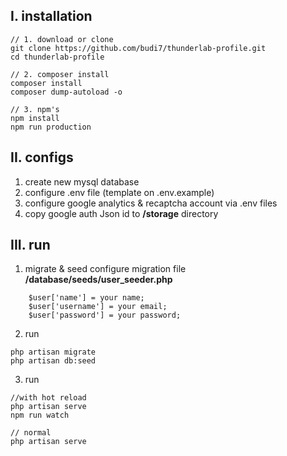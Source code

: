## I. installation
```
// 1. download or clone
git clone https://github.com/budi7/thunderlab-profile.git
cd thunderlab-profile 

// 2. composer install
composer install
composer dump-autoload -o

// 3. npm's
npm install
npm run production
```

## II. configs
1. create new mysql database 
2. configure .env file (template on .env.example)
3. configure google analytics & recaptcha account via .env files
4. copy google auth Json id to **/storage** directory

## III. run
1. migrate & seed
configure migration file **/database/seeds/user_seeder.php**
```
    $user['name'] = your name;
    $user['username'] = your email;
    $user['password'] = your password;
```

2. run 
```
php artisan migrate
php artisan db:seed
```
3. run
```
//with hot reload
php artisan serve
npm run watch

// normal
php artisan serve
```
